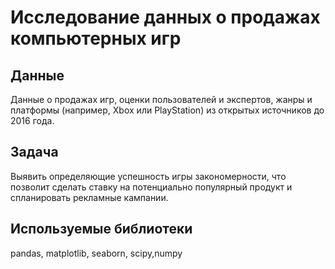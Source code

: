 # Исследование данных о продажах компьютерных игр
## Данные
Данные о продажах игр, оценки пользователей и экспертов, жанры и платформы (например, Xbox или PlayStation) из открытых источников до 2016 года.
## Задача
Выявить определяющие успешность игры закономерности, что позволит сделать ставку на потенциально популярный продукт и спланировать рекламные кампании.
## Используемые библиотеки
pandas, matplotlib, seaborn, scipy,numpy
